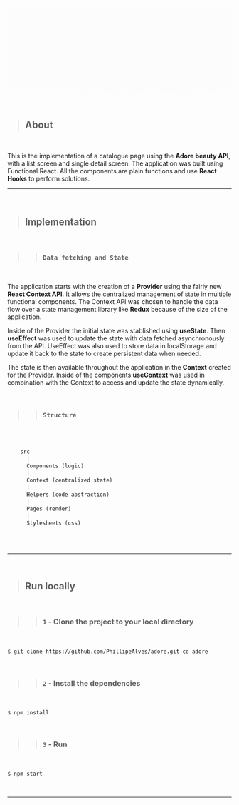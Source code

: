 ![Banner](/public/adore-banner.gif)

</br>

> ## About

</br>

This is the implementation of a catalogue page using the **Adore beauty API**, with a list screen and single detail screen. The application was built using Functional React. All the components are plain functions and use **React Hooks** to perform solutions.

---

</br>

> ## Implementation

</br>

> > ### `Data fetching and State`

</br>

The application starts with the creation of a **Provider** using the fairly new **React Context API**. It allows the centralized management of state in multiple functional components. The Context API was chosen to handle the data flow over a state management library like **Redux** because of the size of the application.

Inside of the Provider the initial state was stablished using **useState**. Then **useEffect** was used to update the state with data fetched asynchronously from the API. UseEffect was also used to store data in localStorage and update it back to the state to create persistent data when needed.

The state is then available throughout the application in the **Context** created for the Provider. Inside of the components **useContext** was used in combination with the Context to access and update the state dynamically.

</br>

> > ### `Structure`

</br>

```

    src
      |
      Components (logic)
      |
      Context (centralized state)
      |
      Helpers (code abstraction)
      |
      Pages (render)
      |
      Stylesheets (css)


```

</br>

---

</br>

> ## Run locally

</br>

> > ### `1` - Clone the project to your local directory

</br>

```
$ git clone https://github.com/PhillipeAlves/adore.git cd adore
```

</br>

> > ### `2` - Install the dependencies

</br>

```
$ npm install
```

</br>

> > ### `3` - Run

</br>

```
$ npm start
```

</br>

---
